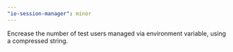 ```yaml
---
"io-session-manager": minor
---
```


Encrease the number of test users managed via environment variable, using a compressed string.
